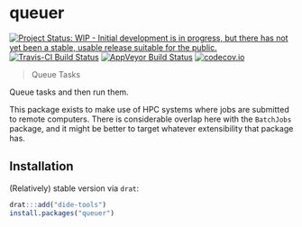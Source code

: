 # queuer

[![Project Status: WIP - Initial development is in progress, but there has not yet been a stable, usable release suitable for the public.](http://www.repostatus.org/badges/latest/wip.svg)](http://www.repostatus.org/#wip)
[![Travis-CI Build Status](https://travis-ci.org/richfitz/queuer.svg?branch=master)](https://travis-ci.org/richfitz/queuer)
[![AppVeyor Build Status](https://ci.appveyor.com/api/projects/status/github/richfitz/queuer?branch=master&svg=true)](https://ci.appveyor.com/project/richfitz/queuer)
[![codecov.io](https://codecov.io/github/richfitz/queuer/coverage.svg?branch=master)](https://codecov.io/github/richfitz/queuer?branch=master)

> Queue Tasks

Queue tasks and then run them.

This package exists to make use of HPC systems where jobs are submitted to remote computers.  There is considerable overlap here with the `BatchJobs` package, and it might be better to target whatever extensibility that package has.

## Installation

(Relatively) stable version via `drat`:

```r
drat:::add("dide-tools")
install.packages("queuer")
```
